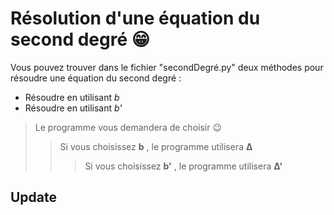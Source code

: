 # Résolution d'une équation du second degré 😁

Vous pouvez trouver dans le fichier "secondDegré.py" deux méthodes pour résoudre une équation du second degré :

  - Résoudre en utilisant *b*
  - Résoudre en utilisant *b'* 

> Le programme vous demandera de choisir 😉
>> Si vous choisissez **b** , le programme utilisera **Δ**
>>> Si vous choisissez **b'** , le programme utilisera **Δ'**


## Update